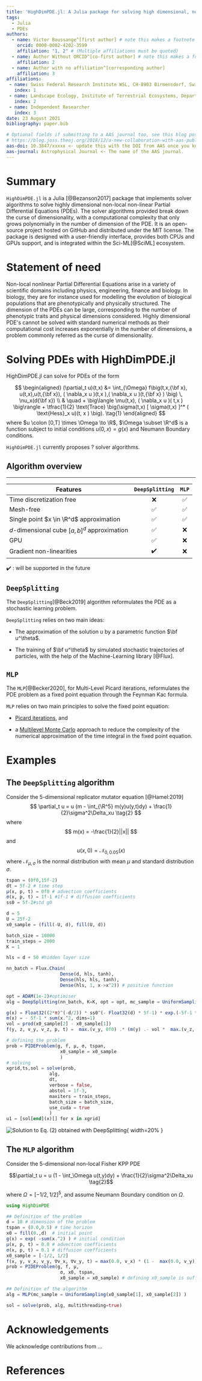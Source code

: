 ```yaml
---
title: 'HighDimPDE.jl: A Julia package for solving high dimensional, non-local, non-linear PDEs'
tags:
  - Julia
  - PDEs
authors:
  - name: Victor Boussange^[first author] # note this makes a footnote saying 'co-first author'
    orcid: 0000-0002-4202-3599
    affiliation: "1, 2" # (Multiple affiliations must be quoted)
  - name: Author Without ORCID^[co-first author] # note this makes a footnote saying 'co-first author'
    affiliation: 2
  - name: Author with no affiliation^[corresponding author]
    affiliation: 3
affiliations:
 - name: Swiss Federal Research Institute WSL, CH-8903 Birmensdorf, Switzerland
   index: 1
 - name: Landscape Ecology, Institute of Terrestrial Ecosystems, Department of Environmental System Science, ETH Zürich, CH-8092 Zürich, Switzerland
   index: 2
 - name: Independent Researcher
   index: 3
date: 23 August 2021
bibliography: paper.bib

# Optional fields if submitting to a AAS journal too, see this blog post:
# https://blog.joss.theoj.org/2018/12/a-new-collaboration-with-aas-publishing
aas-doi: 10.3847/xxxxx <- update this with the DOI from AAS once you know it.
aas-journal: Astrophysical Journal <- The name of the AAS journal.
---
```


# Summary
`HighDimPDE.jl` is a Julia [@Bezanson2017] package that implements solver algorithms to solve highly dimensional non-local non-linear Partial Differential Equations (PDEs). The solver algorithms provided break down the curse of dimensionality, with a computational complexity that only grows polynomially in the number of dimension of the PDE.  It is an open-source project hosted on GitHub and distributed under the MIT license. The package is designed with a user-friendly interface, provides both CPUs and GPUs support, and is integrated within the Sci-ML[@SciML] ecosystem.

# Statement of need
Non-local nonlinear Partial Differential Equations arise in a variety of scientific domains including physics, engineering, finance and biology. In biology, they are for instance used for modelling the evolution of biological populations that are phenotypically and physically structured. The dimension of the PDEs can be large, corresponding to the number of phenotypic traits and physical dimensions considered. Highly dimensional PDE's cannot be solved with standard numerical methods as their computational cost increases exponentially in the number of dimensions, a problem commonly referred as the curse of dimensionality. 

# Solving PDEs with HighDimPDE.jl
HighDimPDE.jl can solve for PDEs of the form

$$
\begin{aligned}
    (\partial_t u)(t,x) &= \int_{\Omega} f\big(t,x,{\bf x}, u(t,x),u(t,{\bf x}), ( \nabla_x u )(t,x ),( \nabla_x u )(t,{\bf x} ) \big) \, \nu_x(d{\bf x}) \\
    & \quad + \big\langle \mu(t,x), ( \nabla_x u )( t,x ) \big\rangle + \tfrac{1}{2} \text{Trace} \big(\sigma(t,x) [ \sigma(t,x) ]^* ( \text{Hess}_x u)(t, x ) \big). \tag{1}
\end{aligned}
$$
where $u \colon [0,T] \times \Omega \to \R$, $\Omega \subset \R^d$ is a function subject to initial conditions $u(0,x) = g(x)$ and Neumann Boundary conditions.

`HighDimPDE.jl` currently proposes ? solver algorithms.

## Algorithm overview

----------------------------------------------
Features  |    `DeepSplitting`   | `MLP`     |
----------|:----------------------:|:------------:
Time discretization free|   ❌ |         ✅ |
Mesh-free       | ✅ |                   ✅ |
Single point $x \in \R^d$ approximation| ✅   |  ✅ |
$d$-dimensional cube $[a,b]^d$ approximation| ✅   |          ❌ |
GPU             | ✅ |                   ❌ |
Gradient non-linearities    | ✔️|       ❌ |

✔️ : will be supported in the future

## `DeepSplitting`

The `DeepSplitting`[@Beck2019] algorithm reformulates the PDE as a stochastic learning problem.

`DeepSplitting` relies on two main ideas:

- The approximation of the solution $u$ by a parametric function $\bf u^\theta$.

- The training of $\bf u^\theta$ by simulated stochastic trajectories of particles, with the help of the Machine-Learning library [@Flux].

## `MLP`
The `MLP`[@Becker2020], for Multi-Level Picard iterations, reformulates the PDE problem as a fixed point equation through the Feynman Kac formula. 

`MLP` relies on two main principles to solve the fixed point equation:

- [Picard iterations](https://en.wikipedia.org/wiki/Picard–Lindelöf_theorem), and

- a [Multilevel Monte Carlo](https://en.wikipedia.org/wiki/Multilevel_Monte_Carlo_method) approach to reduce the complexity of the numerical approximation of the time integral in the fixed point equation.

# Examples

## The `DeepSplitting` algorithm
Consider the 5-dimensional replicator mutator equation [@Hamel:2019]
$$
\partial_t u = u (m - \int_{\R^5} m(y)u(y,t)dy) + \frac{1}{2}\sigma^2\Delta_xu \tag{2}
$$
where
$$
m(x) = -\frac{1}{2}||x||
$$
and 
$$
u(x,0) = \mathcal{N}_{0,0.05}(x)
$$
where $\mathcal{N}_{\mu,\sigma}$ is the normal distribution with mean $\mu$ and standard distribution $\sigma$.

```julia
tspan = (0f0,15f-2)
dt = 5f-2 # time step
μ(x, p, t) = 0f0 # advection coefficients
σ(x, p, t) = 1f-1 #1f-1 # diffusion coefficients
ss0 = 5f-2#std g0

d = 5
U = 25f-2
x0_sample = (fill(-U, d), fill(U, d))

batch_size = 10000
train_steps = 2000
K = 1

hls = d + 50 #hidden layer size

nn_batch = Flux.Chain(
                    Dense(d, hls, tanh),
                    Dense(hls, hls, tanh),
                    Dense(hls, 1, x->x^2)) # positive function

opt = ADAM(1e-2)#optimiser
alg = DeepSplitting(nn_batch, K=K, opt = opt, mc_sample = UniformSampling(x0_sample[1], x0_sample[2]) )

g(x) = Float32((2*π)^(-d/2)) * ss0^(- Float32(d) * 5f-1) * exp.(-5f-1 *sum(x .^2f0 / ss0, dims = 1)) # initial condition
m(x) = - 5f-1 * sum(x.^2, dims=1)
vol = prod(x0_sample[2] - x0_sample[1])
f(y, z, v_y, v_z, p, t) =  max.(v_y, 0f0) .* (m(y) .- vol *  max.(v_z, 0f0) .* m(z)) # nonlocal nonlinear part of the

# defining the problem
prob = PIDEProblem(g, f, μ, σ, tspan, 
                    x0_sample = x0_sample
                    )
# solving
xgrid,ts,sol = solve(prob, 
                alg, 
                dt, 
                verbose = false, 
                abstol = 1f-3,
                maxiters = train_steps,
                batch_size = batch_size,
                use_cuda = true
                )
u1 = [sol[end](x)[] for x in xgrid]
```
![Solution to Eq. (2) obtained with `DeepSplitting`](./hamel_5d.png){ width=20% }

## The `MLP` algorithm
Consider the 5-dimensional non-local Fisher KPP PDE
```math
\partial_t u = u (1 - \int_\Omega u(t,y)dy) + \frac{1}{2}\sigma^2\Delta_xu \tag{2}
```
where $\Omega = [-1/2, 1/2]^5$, and assume Neumann Boundary condition on $\Omega$.
```julia
using HighDimPDE

## Definition of the problem
d = 10 # dimension of the problem
tspan = (0.0,0.5) # time horizon
x0 = fill(0.,d)  # initial point
g(x) = exp( -sum(x.^2) ) # initial condition
μ(x, p, t) = 0.0 # advection coefficients
σ(x, p, t) = 0.1 # diffusion coefficients
x0_sample = [-1/2, 1/2]
f(x, y, v_x, v_y, ∇v_x, ∇v_y, t) = max(0.0, v_x) * (1 -  max(0.0, v_y)) 
prob = PIDEProblem(g, f, μ, 
                    σ, x0, tspan, 
                    x0_sample = x0_sample) # defining x0_sample is sufficient to implement Neumann boundary conditions

## Definition of the algorithm
alg = MLP(mc_sample = UniformSampling(x0_sample[1], x0_sample[2]) ) 

sol = solve(prob, alg, multithreading=true)
```

# Acknowledgements

We acknowledge contributions from ...

# References

<!-- 
# Citations

Citations to entries in paper.bib should be in
[rMarkdown](http://rmarkdown.rstudio.com/authoring_bibliographies_and_citations.html)
format.

If you want to cite a software repository URL (e.g. something on GitHub without a preferred
citation) then you can do it with the example BibTeX entry below for @fidgit.

For a quick reference, the following citation commands can be used:
- `@author:2001`  ->  "Author et al. (2001)"
- `[@author:2001]` -> "(Author et al., 2001)"
- `[@author1:2001; @author2:2001]` -> "(Author1 et al., 2001; Author2 et al., 2002)"

# Figures

Figures can be included like this:
![Caption for example figure.\label{fig:example}](figure.png)
and referenced from text using \autoref{fig:example}.

Figure sizes can be customized by adding an optional second parameter:
![Caption for example figure.](figure.png){ width=20% } -->

